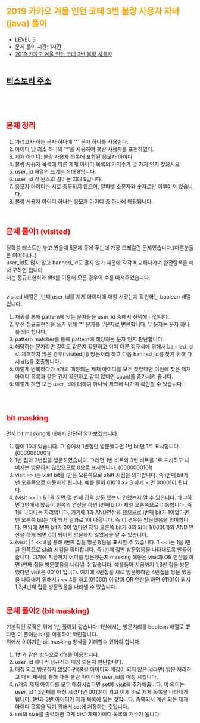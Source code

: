 # <span style="color:orange; font-size:17pt; font-weight:bold">2019 카카오 겨울 인턴 코테 3번 불량 사용자 자바(java)  풀이</span>
- LEVEL 3
- 문제 풀이 시간: 1시간
- [2019 카카오 겨울 인턴 코테 3번 불량 사용자](https://programmers.co.kr/learn/courses/30/lessons/64064)
<br><br>

## [티스토리 주소](https://hoho325.tistory.com/)
<br><br>

# <span style="color: red; font-size:15pt">문제 정리</span>
1. 가리고자 하는 문자 하나에 '*' 문자 하나를 사용한다.
2. 아이디 당 최소 하나의 '*'를 사용하여 불량 사용자를 표현하였다.
3. 제재 아이디: 불량 사용자 목록에 포함된 응모자 아이디
4. 불량 사용자 목록에 따른 제재 아이디 목록의 가지수가 몇 가지 인지 찾으시오
5. user_id 배열의 크기는 최대 8입니다.
6. user_id 각 원소의 길이는 최대 8입니다.
7. 응모자 아이디는 서로 중복되지 않으며, 알파벳 소문자와 숫자로만 이루어져 있습니다.
8. 불량 사용자 아이디 하나는 응모자 아이디 중 하나에 매핑됩니다.
<br><br>

# <span style="color: red; font-size:15pt">문제 풀이1 (visited)</span>
정확성 테스트만 놓고 봤을때 5문제 중에 푸는데 가장 오래걸린 문제였습니다.(다른분들은 어떠려나..)   
user_id도 많지 않고 banned_id도 많지 않기 때문에 각각 비교해나가며 완전탐색을 해서 구하면 됩니다.  
저는 정규표현식과 dfs를 이용해 모든 경우의 수를 따져주었습니다.  
<br>

visited 배열은 i번째 user_id를 제제 아이디에 매칭 시켰는지 확인하는 boolean 배열 입니다.
1. 재귀를 통해 pattern에 맞는 문자들을 user_id 중에서 선택해 나갑니다.
2. 우선 정규표현식을 쓰기 위해 '*' 문자를 '.'문자로 변환합니다. '.' 문자는 문자 하나를 의미합니다.
3. pattern matcher를 통해 pattern에 해당하는 문자 인지 판단합니다.
4. 해당하는 문자라면 길이도 같은지 확인하고 이미 다른 정규식에 의해서 banned_id로 체크하지 않은 경우(!visited[i]) 방문처리 하고 다음 banned_id를 찾기 위해 다시 dfs를 호출합니다.
5. 이렇게 반복하다가 n개의 매칭되는 제재 아이디를 모두 찾았다면 이전에 찾은 제재 아이디 목록과 같은 건지 확인하고 같지 않다면 count를 증가시켜 줍니다.
6. 이렇게 하면 모든 user_id에 대하여 하나씩 체크해 나가며 확인할 수 있습니다.
<br>

# <span style="color: red; font-size:15pt">bit masking</span>
먼저 bit masking에 대해서 간단히 알아보겠습니다.  

1. 집이 10채 있습니다. 그 중에서 1번집만 방문했다면 1번 bit만 1로 표시합니다. (0000000001)
2. 1번 집과 3번집을 방문하였습니다. 그러면 1번 비트와 3번 비트를 1로 표시하고 나머지는 방문하지 않았으므로 0으로 표시합니다. (0000000101)
3. visit >> i는 visit bit를 i만큼 오른쪽으로 shift 시킴을 의미합니다. 즉 i번째 bit가 맨 오른쪽으로 이동하게 됩니다.
    예를 들어 01011 >> 3 하게 되면 00001이 됩니다.
4. (visit >> i ) & 1을 하면 몇 번째 집을 방문 했는지 안했는지 알 수 있습니다.
    왜냐하면 3번에서 봤듰이 왼쪽의 연산을 하면 i번째 bit가 제일 오른쪽으로 이동합니다. 즉 1을 나타내는 자리입니다.
    거기에 1과 AND연산을 했으므로 i번째 bit가 1이었다면 맨 오른쪽 bit는 1이 되서 결과로 1이 나옵니다.
    즉 이 경우는 방문했음을 의미합니다.
    만약에 i번째 bit가 0이 었다면 제일 오른쪽 bit가 0외 되어 1(00001)와 AND 연산을 하게 되면 0이 되어서 방문하지 않았음을 알 수 있습니다.
5. (visit | 1 << i)을 통해 i번째 집을 방문했음을 표시할 수 있습니다.
    1 << i는 1을 i만큼 왼쪽으로 shift 시킴을 의미합니다.
    즉 i번째 집만 방문했음을 나타내도록 만들어 줍니다.
    여기에 지금까지 어디를 방문했는지 masking 해놓은 visit과 OR 연산을 하면 i번째 집을 방문했음을 나타낼 수 있습니다.
    예를들어 지금까지 1,3번 집을 방문했다면 visit은 00101 입니다.
    여기에 4번집을 새로 방문했다면 4번집을 방문 했음을 나타내기 위해서 i << 4를 하고(01000) 이 값과 OR 연산을 하면
    01101이 되서 1,3,4번째 집을 방문했음을 나타낼 수 있습니다.

# <span style="color: red; font-size:15pt">문제 풀이2 (bit masking)</span>
기본적인 로직은 위에 1번 풀이와 같습니다. 1번에서는 방문처리를 boolean 배열로 했다면 이 풀이는 bit를 이용하여 확인합니다.  
위에서 이야기한 bit masking 방식을 이해할수 있어야 합니다.  
1. 1번과 같은 방식으로 dfs를 이용합니다.
2. user_id 하나씩 정규식과 매칭 되는지 판단합니다.
3. 매칭 되고 방문하지 않았다면(불량 아이디와 매칭이 되지 않은 id라면) 방문 처리하고 다시 재귀를 통해 다른 불량 아이디와 user_id를 매칭 시킵니다.
4. n개의 제재 아이디를 모두 매칭시켰다면 set에 visit을 추가해줍니다.
    이 의미는 user_id 1,3번째를 매칭 시켰다면 00101이 되고 이게 바로 제제 목록을 나타내게 됩니다. 1번과 3번 아이디가 제재 목록에 있는 것입니다.
    중복되서 계산 되는 제재 아이디 목록을 막기 위해서 set에 저장하는 것입니다.
5. set의 size를 출력하면 그게 바로 제재아이디 목록의 개수가 됩니다.